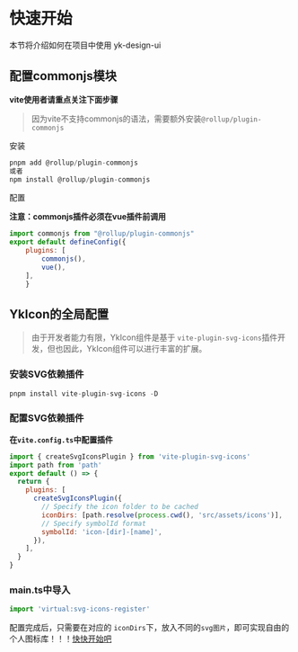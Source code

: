 # 快速开始

本节将介绍如何在项目中使用 yk-design-ui

## 配置commonjs模块

**vite使用者请重点关注下面步骤**

> 因为vite不支持commonjs的语法，需要额外安装`@rollup/plugin-commonjs`


 安装

```js
pnpm add @rollup/plugin-commonjs
或者
npm install @rollup/plugin-commonjs
```

配置

**注意：commonjs插件必须在vue插件前调用**

```js
import commonjs from "@rollup/plugin-commonjs"
export default defineConfig({
    plugins: [
        commonjs(),
        vue(),
    ],
    }
```



## YkIcon的全局配置

> 由于开发者能力有限，YkIcon组件是基于 `vite-plugin-svg-icons`插件开发，但也因此，YkIcon组件可以进行丰富的扩展。



### 安装SVG依赖插件

```js
pnpm install vite-plugin-svg-icons -D
```



### 配置SVG依赖插件

**在`vite.config.ts`中配置插件**

```js
import { createSvgIconsPlugin } from 'vite-plugin-svg-icons'
import path from 'path'
export default () => {
  return {
    plugins: [
      createSvgIconsPlugin({
        // Specify the icon folder to be cached
        iconDirs: [path.resolve(process.cwd(), 'src/assets/icons')],
        // Specify symbolId format
        symbolId: 'icon-[dir]-[name]',
      }),
    ],
  }
}
```



### main.ts中导入

```ts
import 'virtual:svg-icons-register'
```



配置完成后，只需要在对应的 `iconDirs`下，放入不同的`svg图片`，即可实现自由的个人图标库！！！[快快开始吧](../examples/button.md)

